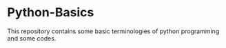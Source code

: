 # Python-Basics
This repository contains some basic terminologies of python programming and some codes.
